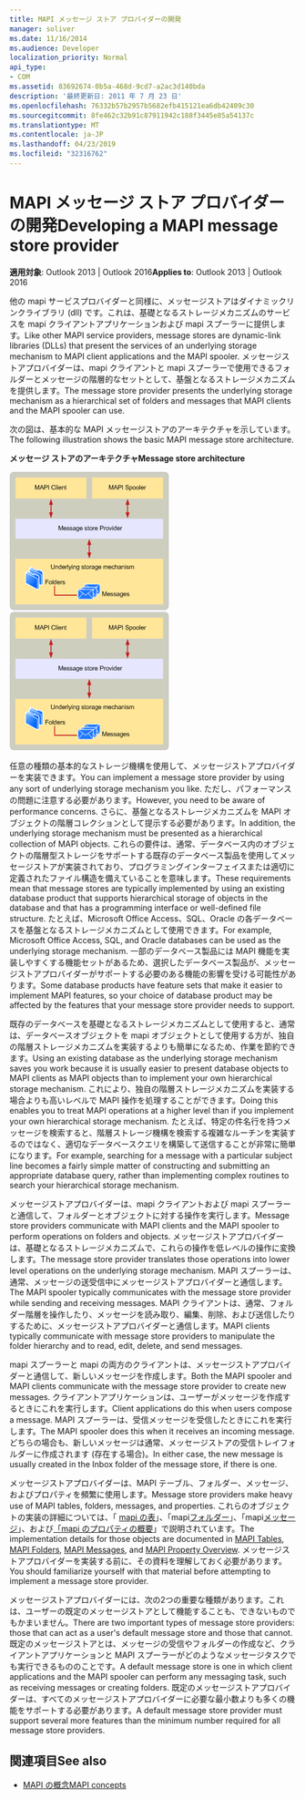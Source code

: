 ```yaml
---
title: MAPI メッセージ ストア プロバイダーの開発
manager: soliver
ms.date: 11/16/2014
ms.audience: Developer
localization_priority: Normal
api_type:
- COM
ms.assetid: 83692674-0b5a-468d-9cd7-a2ac3d140bda
description: '最終更新日: 2011 年 7 月 23 日'
ms.openlocfilehash: 76332b57b2957b5682efb415121ea6db42409c30
ms.sourcegitcommit: 8fe462c32b91c87911942c188f3445e85a54137c
ms.translationtype: MT
ms.contentlocale: ja-JP
ms.lasthandoff: 04/23/2019
ms.locfileid: "32316762"
---
```

# <a name="developing-a-mapi-message-store-provider"></a><span data-ttu-id="66339-103">MAPI メッセージ ストア プロバイダーの開発</span><span class="sxs-lookup"><span data-stu-id="66339-103">Developing a MAPI message store provider</span></span>
  
<span data-ttu-id="66339-104">**適用対象**: Outlook 2013 | Outlook 2016</span><span class="sxs-lookup"><span data-stu-id="66339-104">**Applies to**: Outlook 2013 | Outlook 2016</span></span> 
  
<span data-ttu-id="66339-105">他の mapi サービスプロバイダーと同様に、メッセージストアはダイナミックリンクライブラリ (dll) です。これは、基礎となるストレージメカニズムのサービスを mapi クライアントアプリケーションおよび mapi スプーラーに提供します。</span><span class="sxs-lookup"><span data-stu-id="66339-105">Like other MAPI service providers, message stores are dynamic-link libraries (DLLs) that present the services of an underlying storage mechanism to MAPI client applications and the MAPI spooler.</span></span> <span data-ttu-id="66339-106">メッセージストアプロバイダーは、mapi クライアントと mapi スプーラーで使用できるフォルダーとメッセージの階層的なセットとして、基盤となるストレージメカニズムを提供します。</span><span class="sxs-lookup"><span data-stu-id="66339-106">The message store provider presents the underlying storage mechanism as a hierarchical set of folders and messages that MAPI clients and the MAPI spooler can use.</span></span>
  
<span data-ttu-id="66339-107">次の図は、基本的な MAPI メッセージストアのアーキテクチャを示しています。</span><span class="sxs-lookup"><span data-stu-id="66339-107">The following illustration shows the basic MAPI message store architecture.</span></span>
  
<span data-ttu-id="66339-108">**メッセージ ストアのアーキテクチャ**</span><span class="sxs-lookup"><span data-stu-id="66339-108">**Message store architecture**</span></span>
  
<span data-ttu-id="66339-109">![メッセージストアのアーキテクチャ](media/storearc.gif "メッセージストアのアーキテクチャ")</span><span class="sxs-lookup"><span data-stu-id="66339-109">![Message store architecture](media/storearc.gif "Message store architecture")</span></span>
  
<span data-ttu-id="66339-110">任意の種類の基本的なストレージ機構を使用して、メッセージストアプロバイダーを実装できます。</span><span class="sxs-lookup"><span data-stu-id="66339-110">You can implement a message store provider by using any sort of underlying storage mechanism you like.</span></span> <span data-ttu-id="66339-111">ただし、パフォーマンスの問題に注意する必要があります。</span><span class="sxs-lookup"><span data-stu-id="66339-111">However, you need to be aware of performance concerns.</span></span> <span data-ttu-id="66339-112">さらに、基盤となるストレージメカニズムを MAPI オブジェクトの階層コレクションとして提示する必要があります。</span><span class="sxs-lookup"><span data-stu-id="66339-112">In addition, the underlying storage mechanism must be presented as a hierarchical collection of MAPI objects.</span></span> <span data-ttu-id="66339-113">これらの要件は、通常、データベース内のオブジェクトの階層型ストレージをサポートする既存のデータベース製品を使用してメッセージストアが実装されており、プログラミングインターフェイスまたは適切に定義されたファイル構造を備えていることを意味します。</span><span class="sxs-lookup"><span data-stu-id="66339-113">These requirements mean that message stores are typically implemented by using an existing database product that supports hierarchical storage of objects in the database and that has a programming interface or well-defined file structure.</span></span> <span data-ttu-id="66339-114">たとえば、Microsoft Office Access、SQL、Oracle の各データベースを基盤となるストレージメカニズムとして使用できます。</span><span class="sxs-lookup"><span data-stu-id="66339-114">For example, Microsoft Office Access, SQL, and Oracle databases can be used as the underlying storage mechanism.</span></span> <span data-ttu-id="66339-115">一部のデータベース製品には MAPI 機能を実装しやすくする機能セットがあるため、選択したデータベース製品が、メッセージストアプロバイダーがサポートする必要のある機能の影響を受ける可能性があります。</span><span class="sxs-lookup"><span data-stu-id="66339-115">Some database products have feature sets that make it easier to implement MAPI features, so your choice of database product may be affected by the features that your message store provider needs to support.</span></span>
  
<span data-ttu-id="66339-116">既存のデータベースを基礎となるストレージメカニズムとして使用すると、通常は、データベースオブジェクトを mapi オブジェクトとして使用する方が、独自の階層ストレージメカニズムを実装するよりも簡単になるため、作業を節約できます。</span><span class="sxs-lookup"><span data-stu-id="66339-116">Using an existing database as the underlying storage mechanism saves you work because it is usually easier to present database objects to MAPI clients as MAPI objects than to implement your own hierarchical storage mechanism.</span></span> <span data-ttu-id="66339-117">これにより、独自の階層ストレージメカニズムを実装する場合よりも高いレベルで MAPI 操作を処理することができます。</span><span class="sxs-lookup"><span data-stu-id="66339-117">Doing this enables you to treat MAPI operations at a higher level than if you implement your own hierarchical storage mechanism.</span></span> <span data-ttu-id="66339-118">たとえば、特定の件名行を持つメッセージを検索すると、階層ストレージ機構を検索する複雑なルーチンを実装するのではなく、適切なデータベースクエリを構築して送信することが非常に簡単になります。</span><span class="sxs-lookup"><span data-stu-id="66339-118">For example, searching for a message with a particular subject line becomes a fairly simple matter of constructing and submitting an appropriate database query, rather than implementing complex routines to search your hierarchical storage mechanism.</span></span>
  
<span data-ttu-id="66339-119">メッセージストアプロバイダーは、mapi クライアントおよび mapi スプーラーと通信して、フォルダーとオブジェクトに対する操作を実行します。</span><span class="sxs-lookup"><span data-stu-id="66339-119">Message store providers communicate with MAPI clients and the MAPI spooler to perform operations on folders and objects.</span></span> <span data-ttu-id="66339-120">メッセージストアプロバイダーは、基礎となるストレージメカニズムで、これらの操作を低レベルの操作に変換します。</span><span class="sxs-lookup"><span data-stu-id="66339-120">The message store provider translates those operations into lower level operations on the underlying storage mechanism.</span></span> <span data-ttu-id="66339-121">MAPI スプーラーは、通常、メッセージの送受信中にメッセージストアプロバイダーと通信します。</span><span class="sxs-lookup"><span data-stu-id="66339-121">The MAPI spooler typically communicates with the message store provider while sending and receiving messages.</span></span> <span data-ttu-id="66339-122">MAPI クライアントは、通常、フォルダー階層を操作したり、メッセージを読み取り、編集、削除、および送信したりするために、メッセージストアプロバイダーと通信します。</span><span class="sxs-lookup"><span data-stu-id="66339-122">MAPI clients typically communicate with message store providers to manipulate the folder hierarchy and to read, edit, delete, and send messages.</span></span>
  
<span data-ttu-id="66339-123">mapi スプーラーと mapi の両方のクライアントは、メッセージストアプロバイダーと通信して、新しいメッセージを作成します。</span><span class="sxs-lookup"><span data-stu-id="66339-123">Both the MAPI spooler and MAPI clients communicate with the message store provider to create new messages.</span></span> <span data-ttu-id="66339-124">クライアントアプリケーションは、ユーザーがメッセージを作成するときにこれを実行します。</span><span class="sxs-lookup"><span data-stu-id="66339-124">Client applications do this when users compose a message.</span></span> <span data-ttu-id="66339-125">MAPI スプーラーは、受信メッセージを受信したときにこれを実行します。</span><span class="sxs-lookup"><span data-stu-id="66339-125">The MAPI spooler does this when it receives an incoming message.</span></span> <span data-ttu-id="66339-126">どちらの場合も、新しいメッセージは通常、メッセージストアの受信トレイフォルダーに作成されます (存在する場合)。</span><span class="sxs-lookup"><span data-stu-id="66339-126">In either case, the new message is usually created in the Inbox folder of the message store, if there is one.</span></span>
  
<span data-ttu-id="66339-127">メッセージストアプロバイダーは、MAPI テーブル、フォルダー、メッセージ、およびプロパティを頻繁に使用します。</span><span class="sxs-lookup"><span data-stu-id="66339-127">Message store providers make heavy use of MAPI tables, folders, messages, and properties.</span></span> <span data-ttu-id="66339-128">これらのオブジェクトの実装の詳細については、「 [mapi の表](mapi-tables.md)」、「mapi[フォルダー](mapi-folders.md)」、「mapi[メッセージ](mapi-messages.md)」、および[「mapi のプロパティの概要](mapi-property-overview.md)」で説明されています。</span><span class="sxs-lookup"><span data-stu-id="66339-128">The implementation details for those objects are documented in [MAPI Tables](mapi-tables.md), [MAPI Folders](mapi-folders.md), [MAPI Messages](mapi-messages.md), and [MAPI Property Overview](mapi-property-overview.md).</span></span> <span data-ttu-id="66339-129">メッセージストアプロバイダーを実装する前に、その資料を理解しておく必要があります。</span><span class="sxs-lookup"><span data-stu-id="66339-129">You should familiarize yourself with that material before attempting to implement a message store provider.</span></span>
  
<span data-ttu-id="66339-130">メッセージストアプロバイダーには、次の2つの重要な種類があります。これは、ユーザーの既定のメッセージストアとして機能することも、できないものでもかまいません。</span><span class="sxs-lookup"><span data-stu-id="66339-130">There are two important types of message store providers: those that can act as a user's default message store and those that cannot.</span></span> <span data-ttu-id="66339-131">既定のメッセージストアとは、メッセージの受信やフォルダーの作成など、クライアントアプリケーションと MAPI スプーラーがどのようなメッセージタスクでも実行できるもののことです。</span><span class="sxs-lookup"><span data-stu-id="66339-131">A default message store is one in which client applications and the MAPI spooler can perform any messaging task, such as receiving messages or creating folders.</span></span> <span data-ttu-id="66339-132">既定のメッセージストアプロバイダーは、すべてのメッセージストアプロバイダーに必要な最小数よりも多くの機能をサポートする必要があります。</span><span class="sxs-lookup"><span data-stu-id="66339-132">A default message store provider must support several more features than the minimum number required for all message store providers.</span></span>
  
## <a name="see-also"></a><span data-ttu-id="66339-133">関連項目</span><span class="sxs-lookup"><span data-stu-id="66339-133">See also</span></span>

- [<span data-ttu-id="66339-134">MAPI の概念</span><span class="sxs-lookup"><span data-stu-id="66339-134">MAPI concepts</span></span>](mapi-concepts.md)

